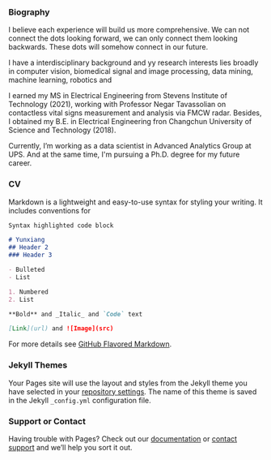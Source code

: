 ### Biography 

I believe each experience will build us more comprehensive. We can not connect the dots looking forward, we can only connect them looking backwards. These dots will somehow connect in our future.

I have a interdisciplinary background and yy research interests lies broadly in computer vision, biomedical signal and image processing, data mining, machine learning, robotics and 

I earned my MS in Electrical Engineering from Stevens Institute of Technology (2021), working with Professor Negar Tavassolian on contactless vital signs measurement and analysis via FMCW radar. Besides, I obtained my B.E. in Electrical Engineering fron Changchun University of Science and Technology (2018).

Currently, I’m working as a data scientist in Advanced Analytics Group at UPS. And at the same time, I'm pursuing a Ph.D. degree for my future career.

### CV

Markdown is a lightweight and easy-to-use syntax for styling your writing. It includes conventions for

```markdown
Syntax highlighted code block

# Yunxiang
## Header 2
### Header 3

- Bulleted
- List

1. Numbered
2. List

**Bold** and _Italic_ and `Code` text

[Link](url) and ![Image](src)

```

For more details see [GitHub Flavored Markdown](https://guides.github.com/features/mastering-markdown/).

### Jekyll Themes

Your Pages site will use the layout and styles from the Jekyll theme you have selected in your [repository settings](https://github.com/winstonyang117/winstonyang117.github.io/settings/pages). The name of this theme is saved in the Jekyll `_config.yml` configuration file.

### Support or Contact

Having trouble with Pages? Check out our [documentation](https://docs.github.com/categories/github-pages-basics/) or [contact support](https://support.github.com/contact) and we’ll help you sort it out.
